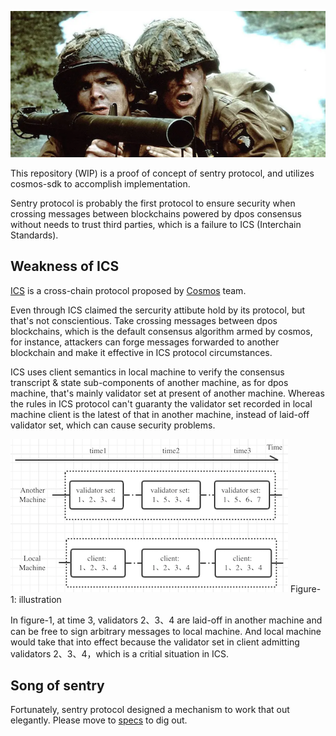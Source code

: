 ![logo](x/sentry/spec/asset/logo.png)

This repository (WIP) is a proof of concept of sentry protocol, and utilizes cosmos-sdk to accomplish implementation.

Sentry protocol is  probably the first protocol to ensure security when crossing messages between blockchains powered by dpos consensus without needs to trust third parties, which is a failure to ICS (Interchain Standards).

## Weakness of ICS

[ICS](https://github.com/cosmos/ics) is a cross-chain protocol proposed by [Cosmos](https://github.com/cosmos) team.

Even through ICS claimed the sercurity attibute hold by its protocol, but that's not conscientious. Take crossing messages between dpos blockchains, which is the default consensus algorithm armed by cosmos, for instance, attackers can forge messages forwarded to another blockchain and make it effective in ICS protocol circumstances.

ICS uses client semantics in local machine to verify the consensus transcript & state sub-components of another machine, as for dpos machine, that's mainly validator set at present of another machine. Whereas the rules in ICS protocol can't guaranty the validator set recorded in local machine client is the latest of that in another machine, instead of laid-off validator set, which can cause security problems.

![figure](x/sentry/spec/asset/figure.png)
Figure-1: illustration
  
In figure-1, at time 3, validators 2、3、4 are laid-off in another machine and can be free to sign arbitrary messages to local machine. And local machine would take that into effect because the validator set in client admitting validators 2、3、4，which is a critial situation in ICS.

## Song of sentry

Fortunately, sentry protocol designed a mechanism to work that out elegantly. Please move to [specs](x/sentry/spec/protocol.md) to dig out.
